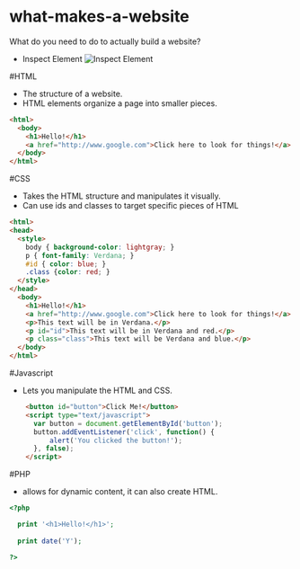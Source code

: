 # what-makes-a-website
What do you need to do to actually build a website?

- Inspect Element
![Inspect Element](https://raw.githubusercontent.com/ceec/what-makes-a-website/master/inspectelement.png)


#HTML

- The structure of a website.
- HTML elements organize a page into smaller pieces.

```HTML
<html>
  <body>
    <h1>Hello!</h1>
    <a href="http://www.google.com">Click here to look for things!</a>
  </body>
</html>
```


#CSS

- Takes the HTML structure and manipulates it visually.
- Can use ids and classes to target specific pieces of HTML
```HTML
<html>
<head>
  <style>
    body { background-color: lightgray; }
    p { font-family: Verdana; }
    #id { color: blue; }
    .class {color: red; }
  </style>
</head>
  <body>
    <h1>Hello!</h1>
    <a href="http://www.google.com">Click here to look for things!</a>
    <p>This text will be in Verdana.</p>
    <p id="id">This text will be in Verdana and red.</p>
    <p class="class">This text will be Verdana and blue.</p>
  </body>
</html>
```

#Javascript

- Lets you manipulate the HTML and CSS.

```HTML
    <button id="button">Click Me!</button>
    <script type="text/javascript">
      var button = document.getElementById('button');
      button.addEventListener('click', function() {
          alert('You clicked the button!');
      }, false);
    </script>
```

#PHP

- allows for dynamic content, it can also create HTML.

```PHP
<?php

  print '<h1>Hello!</h1>';
  
  print date('Y');

?>
```
